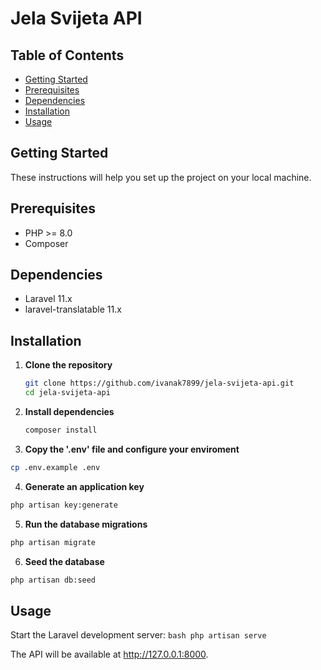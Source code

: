 # Jela Svijeta API

## Table of Contents

- [Getting Started](#getting-started)
- [Prerequisites](#prerequisites)
- [Dependencies](#dependencies)
- [Installation](#installation)
- [Usage](#usage)

## Getting Started

These instructions will help you set up the project on your local machine.

## Prerequisites

- PHP >= 8.0
- Composer

## Dependencies

- Laravel 11.x
- laravel-translatable 11.x

## Installation

1. **Clone the repository**
   ```bash
   git clone https://github.com/ivanak7899/jela-svijeta-api.git
   cd jela-svijeta-api
   ```

2. **Install dependencies**
   ```bash
   composer install
   ```

3.  **Copy the '.env' file and configure your enviroment**
   ```bash
   cp .env.example .env
   ```
   
4.  **Generate an application key**
   ```bash
   php artisan key:generate
   ```

5.  **Run the database migrations**
   ```bash
   php artisan migrate
   ```

6.  **Seed the database**
   ```bash
   php artisan db:seed
   ```

## Usage

Start the Laravel development server:
    ```bash
    php artisan serve
    ```

The API will be available at http://127.0.0.1:8000.
